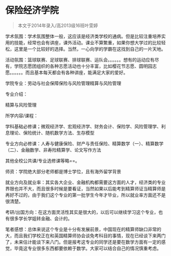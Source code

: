 
# 保险经济学院  

> 本文于2014年录入/高2013级16班叶雯婷  

学术氛围：学术氛围整体一般，这应该是经济类学校的通病。但是比较注重培养实用的技能，经常也会有讲座，课外活动。课业不算繁重，如果你想大学过的比较轻松，这里是一个比较好的选择。当然，一心向学的学霸在这找到自己的一片天地。

活动氛围：篮球联赛、足球联赛、排球联赛、运队会。。。。。。想有的运动应有尽有，学院志愿团组织的各种志愿活动也十分丰富，比如樱花节志愿、圆明园志愿。。。。。。而且基本每天都会有各种讲座，能满足大家的爱好。

学院专业：劳动与社会保障保险与风险管理精算与风险管理

专业介绍：

精算与风险管理

所学内容/课程：

学科基础必修课；微观经济学、宏观经济学、财务会计、保险学、风险管理学、利息理论、保险统计、随机数学方法、生存模型

专业方向必修课：人寿与健康保险、财产与责任保险、精算数学（一）、精算数学（二）、金融数学、非寿险精算学、论文写作方法

其他全校公共课/专业选修课等略==。

师资：学院绝大部分老师都是博士学位，且有海外留学背景

就业方向及就业率：其实各大企业、金融机构都需要这方面的人才，经济类的专业界限也并不大，而且很多时候是要看证，当然如果以后能考到精算师证当精算师是再好不过的，由于我们这个专业的第一批学生今年才毕业，所以就业率方面还不是很清楚。

考研/出国方向：在这方面灵活性其实是很大的，以后可以继续学习这个专业，也有很多学长学姐转金融、会计的。

笔者感想：总体来说这个专业是十分有发展前景，中国现在的精算师缺口非常的大，而且我们学校正在和英国精算师协会谈免考科目的事情，现在已经谈下来两门了，未来估计能谈下来八门。但是报考这专业的同学还是要在数学方面有一定的感觉，毕竟这专业很多东西都要依赖于数学。大家可以结合自己的情况慎重考虑。


